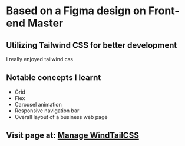 # Based on a Figma design on Front-end Master 
## Utilizing Tailwind CSS for better development
I really enjoyed tailwind css


## Notable concepts I learnt
- Grid
- Flex
- Carousel animation
- Responsive navigation bar
- Overall layout of a business web page

## Visit page at:  <a href="https://miterai.github.io/TailwindCSS/index.html">Manage WindTailCSS</a>
